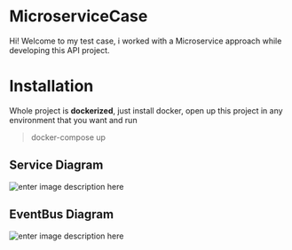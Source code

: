 # MicroserviceCase

Hi! Welcome to my test case, i worked with a Microservice approach while developing this API project.


# Installation

Whole project is **dockerized**, just install docker, open up this project in any environment that you want and run
>docker-compose up

## Service Diagram

![enter image description here](https://erkmenesen.com/ServiceDiagram.jpg)

## EventBus Diagram

![enter image description here](https://erkmenesen.com/EventBusDiagram.jpg)


